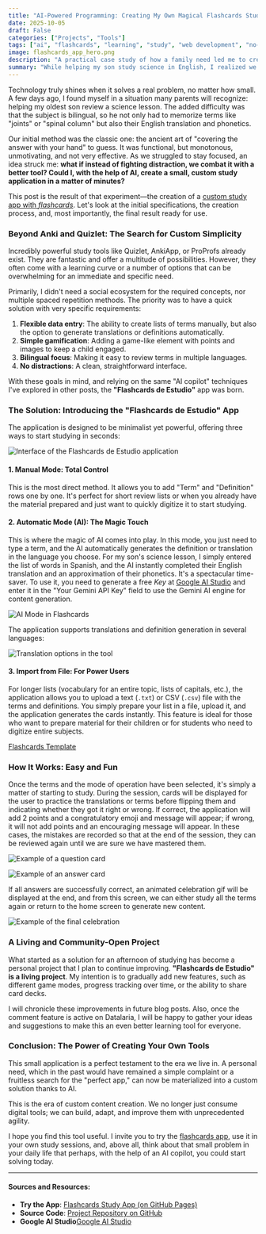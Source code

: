 ```yaml
---
title: "AI-Powered Programming: Creating My Own Magical Flashcards Study App"
date: 2025-10-05
draft: False
categories: ["Projects", "Tools"]
tags: ["ai", "flashcards", "learning", "study", "web development", "no-code", "gamification"]
image: flashcards_app_hero.png
description: "A practical case study of how a family need led me to create a flashcards study application from scratch, relying on AI to make learning more enjoyable and effective."
summary: "While helping my son study science in English, I realized we needed more than just covering the page with a hand. That's how my own flashcards app was born, created with AI. I'll share the story, introduce the tool, its magical content-generating feature, and invite you to use it."
---
```


Technology truly shines when it solves a real problem, no matter how small. A few days ago, I found myself in a situation many parents will recognize: helping my oldest son review a science lesson. The added difficulty was that the subject is bilingual, so he not only had to memorize terms like "joints" or "spinal column" but also their English translation and phonetics.

Our initial method was the classic one: the ancient art of "covering the answer with your hand" to guess. It was functional, but monotonous, unmotivating, and not very effective. As we struggled to stay focused, an idea struck me: **what if instead of fighting distraction, we combat it with a better tool? Could I, with the help of AI, create a small, custom study application in a matter of minutes?**

This post is the result of that experiment—the creation of a [custom study app with *flashcards*](https://dalaez.github.io/flashcards-app/). Let's look at the initial specifications, the creation process, and, most importantly, the final result ready for use.

### Beyond Anki and Quizlet: The Search for Custom Simplicity

Incredibly powerful study tools like Quizlet, AnkiApp, or ProProfs already exist. They are fantastic and offer a multitude of possibilities. However, they often come with a learning curve or a number of options that can be overwhelming for an immediate and specific need.

Primarily, I didn't need a social ecosystem for the required concepts, nor multiple spaced repetition methods. The priority was to have a quick solution with very specific requirements:

1.  **Flexible data entry**: The ability to create lists of terms manually, but also the option to generate translations or definitions automatically.
2.  **Simple gamification**: Adding a game-like element with points and images to keep a child engaged.
3.  **Bilingual focus**: Making it easy to review terms in multiple languages.
4.  **No distractions**: A clean, straightforward interface.

With these goals in mind, and relying on the same "AI copilot" techniques I've explored in other posts, the **"Flashcards de Estudio"** app was born.

### The Solution: Introducing the "Flashcards de Estudio" App

The application is designed to be minimalist yet powerful, offering three ways to start studying in seconds:

![Interface of the Flashcards de Estudio application](app_Flashcards.png)

#### 1. Manual Mode: Total Control

This is the most direct method. It allows you to add "Term" and "Definition" rows one by one. It's perfect for short review lists or when you already have the material prepared and just want to quickly digitize it to start studying.

#### 2. Automatic Mode (AI): The Magic Touch

This is where the magic of AI comes into play. In this mode, you just need to type a term, and the AI automatically generates the definition or translation in the language you choose. For my son's science lesson, I simply entered the list of words in Spanish, and the AI instantly completed their English translation and an approximation of their phonetics. It's a spectacular time-saver. To use it, you need to generate a free *Key* at [Google AI Studio](https://aistudio.google.com/app/api-keys) and enter it in the "Your Gemini API Key" field to use the Gemini AI engine for content generation.

![AI Mode in Flashcards](app_Flashcards_ai_mode.png)

The application supports translations and definition generation in several languages:

![Translation options in the tool](languages.png)

#### 3. Import from File: For Power Users

For longer lists (vocabulary for an entire topic, lists of capitals, etc.), the application allows you to upload a text (`.txt`) or CSV (`.csv`) file with the terms and definitions. You simply prepare your list in a file, upload it, and the application generates the cards instantly. This feature is ideal for those who want to prepare material for their children or for students who need to digitize entire subjects.

[Flashcards Template](https://github.com/Dalaez/flashcards-app/blob/main/en/flashcards_template.csv)

### How It Works: Easy and Fun

Once the terms and the mode of operation have been selected, it's simply a matter of starting to study. During the session, cards will be displayed for the user to practice the translations or terms before flipping them and indicating whether they got it right or wrong. If correct, the application will add 2 points and a congratulatory emoji and message will appear; if wrong, it will not add points and an encouraging message will appear. In these cases, the mistakes are recorded so that at the end of the session, they can be reviewed again until we are sure we have mastered them.

![Example of a question card](example_Flashcards_question.png)

![Example of an answer card](example_Flashcards_answer.png)

If all answers are successfully correct, an animated celebration gif will be displayed at the end, and from this screen, we can either study all the terms again or return to the home screen to generate new content.

![Example of the final celebration](final.png)

### A Living and Community-Open Project

What started as a solution for an afternoon of studying has become a personal project that I plan to continue improving. **"Flashcards de Estudio" is a living project**. My intention is to gradually add new features, such as different game modes, progress tracking over time, or the ability to share card decks.

I will chronicle these improvements in future blog posts. Also, once the comment feature is active on Datalaria, I will be happy to gather your ideas and suggestions to make this an even better learning tool for everyone.

### Conclusion: The Power of Creating Your Own Tools

This small application is a perfect testament to the era we live in. A personal need, which in the past would have remained a simple complaint or a fruitless search for the "perfect app," can now be materialized into a custom solution thanks to AI.

This is the era of custom content creation. We no longer just consume digital tools; we can build, adapt, and improve them with unprecedented agility.

I hope you find this tool useful. I invite you to try the [flashcards app](https://dalaez.github.io/flashcards-app/), use it in your own study sessions, and, above all, think about that small problem in your daily life that perhaps, with the help of an AI copilot, you could start solving today.

---

#### Sources and Resources:
* **Try the App**: [Flashcards Study App (on GitHub Pages)](https://dalaez.github.io/flashcards-app/)
* **Source Code**: [Project Repository on GitHub](https://github.com/dalaez/flashcards-app)
* **Google AI Studio**[Google AI Studio](https://aistudio.google.com/app/api-keys)